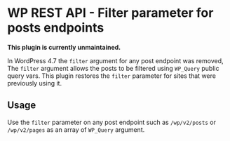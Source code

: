 # WP REST API - Filter parameter for posts endpoints

**This plugin is currently unmaintained.**

In WordPress 4.7 the `filter` argument for any post endpoint was removed, The `filter` argument allows the posts to be
filtered using `WP_Query` public query vars. This plugin restores the `filter` parameter for sites that were
previously using it.

## Usage

Use the `filter` parameter on any post endpoint such as `/wp/v2/posts` or `/wp/v2/pages` as an array of `WP_Query`
argument.
